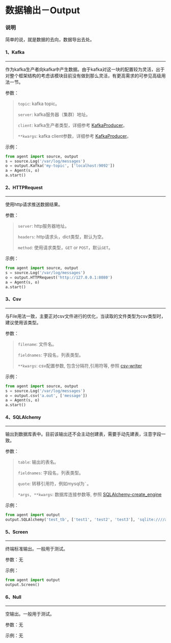 #  数据输出－Output

### 说明
简单的说，就是数据的去向，数据导出去处。

#### 1、Kafka
-----------
作为kafka生产者向kafka中产生数据。由于kafka对这一块的配置较为灵活，出于对整个框架结构的考虑该模块目前没有做到那么灵活，有更高需求的可参见高级用法一节。

参数：
> `topic`: kafka topic。
> 
> `server`: kafka服务器（集群）地址。
>
> `client`: kafka生产者类型，详细参考 [KafkaProducer](http://kafka-python.readthedocs.io/en/master/simple.html#simpleproducer-deprecated)。
> 
> `**kwargs`: kafka client参数，详细参考 [KafkaProducer](http://kafka-python.readthedocs.io/en/master/simple.html#simpleproducer-deprecated)。

示例：

```python
from agent import source, output
s = source.Log('/var/log/messages')
o = output.Kafka('my-topic', ['localhost:9092'])
a = Agent(s, o)
a.start()
```

#### 2、HTTPRequest
------------
使用http请求推送数据结果。

参数：
> `server`: http服务器地址。
> 
> `headers`: http请求头，dict类型，默认为空。
>
> `method`: 使用请求类型，`GET` or `POST`，默认`GET`。

示例：

```python
from agent import source, output
s = source.Log('/var/log/messages')
o = output.HTTPRequest('http://127.0.0.1:8080')
a = Agent(s, o)
a.start()
```

#### 3、Csv
-----------
与File用法一致，主要正对csv文件进行的优化，当读取的文件类型为csv类型时，建议使用该类型。

参数：

> `filename`: 文件名。
> 
> `fieldnames`: 字段名，列表类型。
> 
> `**kwargs`: csv配置参数, 包含分隔符,引用符等, 参照 [csv-writer](https://docs.python.org/2/library/csv.html#writer-objects)

示例：

```python
from agent import source, output
s = source.Log('/var/log/messages')
o = output.csv('a.out', ['message'])
a = Agent(s, o)
a.start()
```

#### 4、SQLAlchemy
------------------
输出到数据库表中。目前该输出还不会主动创建表，需要手动先建表，注意字段一致。

参数：

> `table`: 输出的表名。
> 
> `fieldnames`: 字段名，列表类型。
>  
> `quote`: 转移引用符，例如mysql为`` ` ``。
> 
> `*args, **kwargs`: 数据库连接参数等, 参照 [SQLAlchemy-create_engine](http://docs.sqlalchemy.org/en/latest/core/engines.html?highlight=create_engine)

示例：

```python
from agent import output
output.SQLAlchemy('test_tb', ['test1', 'test2', 'test3'], 'sqlite:////absolute/path/to/foo.db'')
```

#### 5、Screen
-----------------
终端标准输出。一般用于测试。

参数：无

示例：

```python
from agent import output
output.Screen()
```

#### 6、Null
-----------------
空输出。一般用于测试。

参数：无

示例：无
